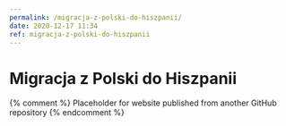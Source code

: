 ```yaml
---
permalink: /migracja-z-polski-do-hiszpanii/
date: 2020-12-17 11:34
ref: migracja-z-polski-do-hiszpanii
---
```


# Migracja z Polski do Hiszpanii

{% comment %}
Placeholder for website published from another GitHub repository
{% endcomment %}